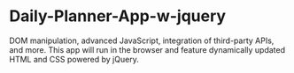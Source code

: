 # Daily-Planner-App-w-jquery
DOM manipulation, advanced JavaScript, integration of third-party APIs, and more. This app will run in the browser and feature dynamically updated HTML and CSS powered by jQuery.
